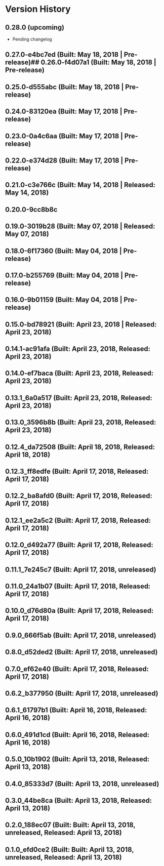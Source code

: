 # Version History

## 0.28.0 (upcoming)

* Pending changelog

## 0.27.0-e4bc7ed (Built: May 18, 2018 | Pre-release)## 0.26.0-f4d07a1 (Built: May 18, 2018 | Pre-release)

## 0.25.0-d555abc (Built: May 18, 2018 | Pre-release)

## 0.24.0-83120ea (Built: May 17, 2018 | Pre-release)

## 0.23.0-0a4c6aa (Built: May 17, 2018 | Pre-release)

## 0.22.0-e374d28 (Built: May 17, 2018 | Pre-release)

## 0.21.0-c3e766c (Built: May 14, 2018 | Released: May 14, 2018)

## 0.20.0-9cc8b8c

## 0.19.0-3019b28 (Built: May 07, 2018 | Released: May 07, 2018)

## 0.18.0-6f17360 (Built: May 04, 2018 | Pre-release)

## 0.17.0-b255769 (Built: May 04, 2018 | Pre-release)

## 0.16.0-9b01159 (Built: May 04, 2018 | Pre-release)

## 0.15.0-bd78921 (Built: April 23, 2018 | Released: April 23, 2018)

## 0.14.1-ac91afa (Built: April 23, 2018, Released: April 23, 2018)

## 0.14.0-ef7baca (Built: April 23, 2018, Released: April 23, 2018)

## 0.13.1_6a0a517 (Built: April 23, 2018, Released: April 23, 2018)

## 0.13.0_3596b8b (Built: April 23, 2018, Released: April 23, 2018)

## 0.12.4_da72508 (Built: April 18, 2018, Released: April 18, 2018)

## 0.12.3_ff8edfe (Built: April 17, 2018, Released: April 17, 2018)

## 0.12.2_ba8afd0 (Built: April 17, 2018, Released: April 17, 2018)

## 0.12.1_ee2a5c2 (Built: April 17, 2018, Released: April 17, 2018)

## 0.12.0_d492a77 (Built: April 17, 2018, Released: April 17, 2018)

## 0.11.1_7e245c7 (Built: April 17, 2018, unreleased)

## 0.11.0_24a1b07 (Built: April 17, 2018, Released: April 17, 2018)

## 0.10.0_d76d80a (Built: April 17, 2018, Released: April 17, 2018)

## 0.9.0_666f5ab (Built: April 17, 2018, unreleased)

## 0.8.0_d52ded2 (Built: April 17, 2018, unreleased)

## 0.7.0_ef62e40 (Built: April 17, 2018, Released: April 17, 2018)

## 0.6.2_b377950 (Built: April 17, 2018, unreleased)

## 0.6.1_61797b1 (Built: April 16, 2018, Released: April 16, 2018)

## 0.6.0_491d1cd (Built: April 16, 2018, Released: April 16, 2018)

## 0.5.0_10b1902 (Built: April 13, 2018, Released: April 13, 2018)

## 0.4.0_85333d7 (Built: April 13, 2018, unreleased)

## 0.3.0_44be8ca (Built: April 13, 2018, Released: April 13, 2018)

## 0.2.0_188ec07 (Built: Built: April 13, 2018, unreleased, Released: April 13, 2018)

## 0.1.0_efd0ce2 (Built: Built: April 13, 2018, unreleased, Released: April 13, 2018)

